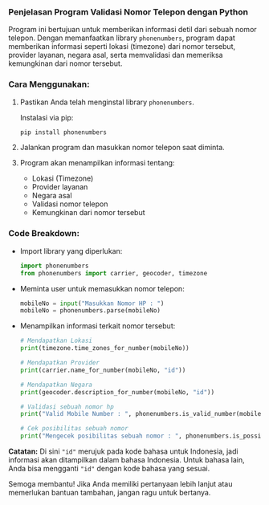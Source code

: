 ### Penjelasan Program Validasi Nomor Telepon dengan Python

Program ini bertujuan untuk memberikan informasi detil dari sebuah nomor telepon. Dengan memanfaatkan library `phonenumbers`, program dapat memberikan informasi seperti lokasi (timezone) dari nomor tersebut, provider layanan, negara asal, serta memvalidasi dan memeriksa kemungkinan dari nomor tersebut.

### Cara Menggunakan:

1. Pastikan Anda telah menginstal library `phonenumbers`.
   
   Instalasi via pip:
   ```bash
   pip install phonenumbers
   ```

2. Jalankan program dan masukkan nomor telepon saat diminta.

3. Program akan menampilkan informasi tentang:
   - Lokasi (Timezone)
   - Provider layanan
   - Negara asal
   - Validasi nomor telepon
   - Kemungkinan dari nomor tersebut

### Code Breakdown:

- Import library yang diperlukan:
  ```python
  import phonenumbers
  from phonenumbers import carrier, geocoder, timezone
  ```

- Meminta user untuk memasukkan nomor telepon:
  ```python
  mobileNo = input("Masukkan Nomor HP : ")
  mobileNo = phonenumbers.parse(mobileNo)
  ```

- Menampilkan informasi terkait nomor tersebut:
  ```python
  # Mendapatkan Lokasi
  print(timezone.time_zones_for_number(mobileNo))

  # Mendapatkan Provider
  print(carrier.name_for_number(mobileNo, "id"))

  # Mendapatkan Negara
  print(geocoder.description_for_number(mobileNo, "id"))

  # Validasi sebuah nomor hp
  print("Valid Mobile Number : ", phonenumbers.is_valid_number(mobileNo))

  # Cek posibilitas sebuah nomor
  print("Mengecek posibilitas sebuah nomor : ", phonenumbers.is_possible_number(mobileNo))
  ```

**Catatan:** Di sini `"id"` merujuk pada kode bahasa untuk Indonesia, jadi informasi akan ditampilkan dalam bahasa Indonesia. Untuk bahasa lain, Anda bisa mengganti `"id"` dengan kode bahasa yang sesuai.

Semoga membantu! Jika Anda memiliki pertanyaan lebih lanjut atau memerlukan bantuan tambahan, jangan ragu untuk bertanya.
